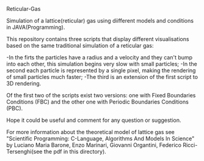 Reticular-Gas

Simulation of a lattice(reticular) gas using diifferent models and conditions in JAVA(Programming).


This repository contains three scripts that display different visualisations based on the same traditional simulation of a reticular gas:

-In the firts the particles have a radius and a velocity and they can't bump into each other, this simulation begins very slow with small particles;
-In the second each particle is represented by a single pixel, making the rendering of small particles much faster;
-The third is an extension of the first script to 3D rendering.


Of the first two of the scripts exist two versions: one with Fixed Boundaries Conditions (FBC) and the other one with Periodic Boundaries Conditions (PBC).

Hope it could be useful and comment for any question or suggestion.

For more information about the theoretical model of lattice gas see "Scientific Programming: C-Language, Algorithms And Models In Science" by Luciano Maria Barone, Enzo Marinari, Giovanni Organtini, Federico Ricci-Tersenghi(see the pdf in this directory). 
